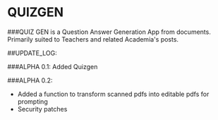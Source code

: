 # QUIZGEN
###QUIZ GEN is a Question Answer Generation App from documents. Primarily suited to Teachers and related Academia's posts.

##UPDATE_LOG:

###ALPHA 0.1: Added Quizgen

###ALPHA 0.2:
- Added a function to transform scanned pdfs into editable pdfs for prompting
- Security patches